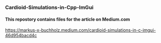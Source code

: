 ### Cardioid-Simulations-in-Cpp-ImGui

#### This repostory contains files for the article on Medium.com

https://markus-x-buchholz.medium.com/cardioid-simulations-in-c-imgui-46d954bacd4c
